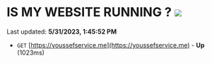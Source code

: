 # IS MY WEBSITE RUNNING ? [![](https://img.shields.io/static/v1?label=Sponsor&message=%E2%9D%A4&logo=GitHub&color=%23fe8e86)](https://github.com/sponsors/<username>)

Last updated: **5/31/2023, 1:45:52 PM**

- `GET` [https://youssefservice.me](https://youssefservice.me) - **Up** (1023ms)
